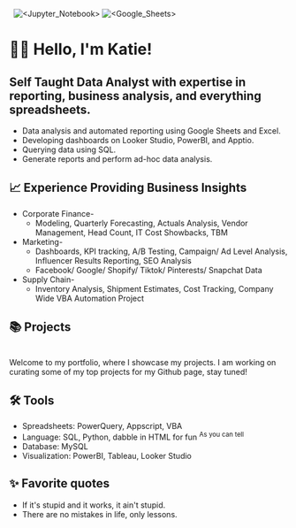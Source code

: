  ![<SQL>](https://img.shields.io/badge/SQL-ffc6ff) ![<Python>](https://img.shields.io/badge/Python-bdb2ff) ![<Jupyter_Notebook>](https://img.shields.io/badge/Jupyter_Notebook-ffd6a5) ![<Google_Sheets>](https://img.shields.io/badge/Google_Sheets-AppScript-ffadad) ![<Excel>](https://img.shields.io/badge/Excel-VBA-caffbf) ![<JavaScript>](https://img.shields.io/badge/JavaScript-fdffb6)

# 🙋‍♀️ Hello, I'm Katie! 
## Self Taught Data Analyst with expertise in reporting, business analysis, and everything spreadsheets.

+ Data analysis and automated reporting using Google Sheets and Excel.
+ Developing dashboards on Looker Studio, PowerBI, and Apptio.
+ Querying data using SQL.
+ Generate reports and perform ad-hoc data analysis.

## 📈 Experience Providing Business Insights
+ Corporate Finance-
  + Modeling, Quarterly Forecasting, Actuals Analysis, Vendor Management, Head Count, IT Cost Showbacks, TBM
+ Marketing-
  + Dashboards, KPI tracking, A/B Testing, Campaign/ Ad Level Analysis, Influencer Results Reporting, SEO Analysis
  + Facebook/ Google/ Shopify/ Tiktok/ Pinterests/ Snapchat Data
+ Supply Chain-
  + Inventory Analysis, Shipment Estimates, Cost Tracking, Company Wide VBA Automation Project

## 📚 Projects
<br> Welcome to my portfolio, where I showcase my projects. I am working on curating some of my top projects for my Github page, stay tuned!

## 🛠️ Tools
+ Spreadsheets: PowerQuery, Appscript, VBA
+ Language: SQL, Python, dabble in HTML for fun 	<sup> As you can tell </sup>
+ Database: MySQL
+ Visualization: PowerBI, Tableau, Looker Studio

## ✨ Favorite quotes
+ If it's stupid and it works, it ain't stupid.
+ There are no mistakes in life, only lessons.

<!---
KatieHuc/KatieHuc is a ✨ special ✨ repository because its `README.md` (this file) appears on your GitHub profile.
Color Palette (https://coolors.co/palette/ffadad-ffd6a5-fdffb6-caffbf-9bf6ff-a0c4ff-bdb2ff-ffc6ff-fffffc)
--->
